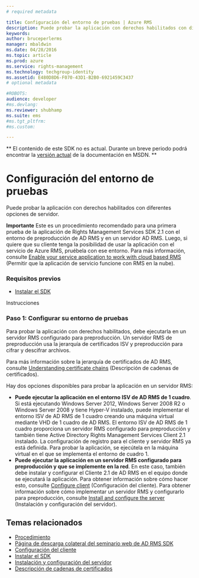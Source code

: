 ```yaml
---
# required metadata

title: Configuración del entorno de pruebas | Azure RMS
description: Puede probar la aplicación con derechos habilitados con diferentes opciones de servidor.
keywords:
author: bruceperlerms
manager: mbaldwin
ms.date: 04/28/2016
ms.topic: article
ms.prod: azure
ms.service: rights-management
ms.technology: techgroup-identity
ms.assetid: E480D8D6-F070-43D1-B2B0-6921459C3437
# optional metadata

#ROBOTS:
audience: developer
#ms.devlang:
ms.reviewer: shubhamp
ms.suite: ems
#ms.tgt_pltfrm:
#ms.custom:

---
```

** El contenido de este SDK no es actual. Durante un breve periodo podrá encontrar la [versión actual](https://msdn.microsoft.com/library/windows/desktop/hh535290(v=vs.85).aspx) de la documentación en MSDN. **
# Configuración del entorno de pruebas

Puede probar la aplicación con derechos habilitados con diferentes opciones de servidor.

**Importante**  Este es un procedimiento recomendado para una primera prueba de la aplicación de Rights Management Services SDK 2.1 con el entorno de preproducción de AD RMS y en un servidor AD RMS. Luego, si quiere que su cliente tenga la posibilidad de usar la aplicación con el servicio de Azure RMS, pruébela con ese entorno. Para más información, consulte [Enable your service application to work with cloud based RMS](how-to-use-file-api-with-aadrm-cloud.md) (Permitir que la aplicación de servicio funcione con RMS en la nube).

 

### Requisitos previos

-   [Instalar el SDK](create-your-first-rights-aware-application.md)

Instrucciones

### Paso 1: Configurar su entorno de pruebas

Para probar la aplicación con derechos habilitados, debe ejecutarla en un servidor RMS configurado para preproducción. Un servidor RMS de preproducción usa la jerarquía de certificados ISV y preproducción para cifrar y descifrar archivos.

Para más información sobre la jerarquía de certificados de AD RMS, consulte [Understanding certificate chains](understanding-certificate-chains.md) (Descripción de cadenas de certificados).

Hay dos opciones disponibles para probar la aplicación en un servidor RMS:

-   **Puede ejecutar la aplicación en el entorno ISV de AD RMS de 1 cuadro**. Si está ejecutando Windows Server 2012, Windows Server 2008 R2 o Windows Server 2008 y tiene Hyper-V instalado, puede implementar el entorno ISV de AD RMS de 1 cuadro creando una máquina virtual mediante VHD de 1 cuadro de AD RMS. El entorno ISV de AD RMS de 1 cuadro proporciona un servidor RMS configurado para preproducción y también tiene Active Directory Rights Management Services Client 2.1 instalado. La configuración de registro para el cliente y servidor RMS ya está definida. Para probar la aplicación, se ejecútela en la máquina virtual en el que se implementa el entorno de cuadro 1.
-   **Puede ejecutar la aplicación en un servidor RMS configurado para preproducción y que se implemente en la red**. En este caso, también debe instalar y configurar el Cliente 2.1 de AD RMS en el equipo donde se ejecutará la aplicación. Para obtener información sobre cómo hacer esto, consulte [Configure client](how-to-configure-the-ad-rms-client-2-0.md) (Configuración del cliente). Para obtener información sobre cómo implementar un servidor RMS y configurarlo para preproducción, consulte [Install and configure the server](how-to-install-and-configure-an-rms-server.md) (Instalación y configuración del servidor).

## Temas relacionados

* [Procedimiento](how-to-use-msipc.md)
* [Página de descarga colateral del seminario web de AD RMS SDK](https://connect.microsoft.com/site1170/Downloads/DownloadDetails.aspx?DownloadID=42440)
* [Configuración del cliente](how-to-configure-the-ad-rms-client-2-0.md)
* [Instalar el SDK](create-your-first-rights-aware-application.md)
* [Instalación y configuración del servidor](how-to-install-and-configure-an-rms-server.md)
* [Descripción de cadenas de certificados](understanding-certificate-chains.md)
 

 





<!--HONumber=Jun16_HO1-->


